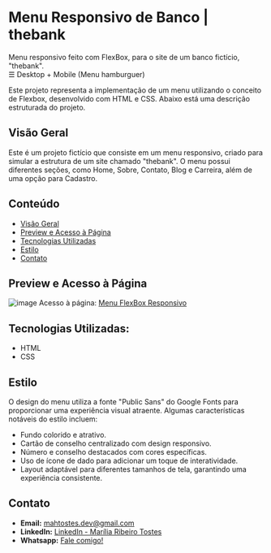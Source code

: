# Menu Responsivo de Banco | thebank
Menu responsivo feito com FlexBox, para o site de um banco fictício, "thebank". 
<br /> 
☰ Desktop + Mobile (Menu hamburguer)

Este projeto representa a implementação de um menu utilizando o conceito de Flexbox, desenvolvido com HTML e CSS. Abaixo está uma descrição estruturada do projeto.

## Visão Geral

Este é um projeto fictício que consiste em um menu responsivo, criado para simular a estrutura de um site chamado "thebank". O menu possui diferentes seções, como Home, Sobre, Contato, Blog e Carreira, além de uma opção para Cadastro.

## Conteúdo

- [Visão Geral](#visão-geral)
- [Preview e Acesso à Página](#preview-e-acesso-à-página)
- [Tecnologias Utilizadas](#tecnologias-utilizadas)
- [Estilo](#estilo)
- [Contato](#contato)

## Preview e Acesso à Página
![image](https://github.com/mariliatostesdev/menu-flexbox/assets/133540781/2f86ddc4-2660-4340-9034-4a141765d004)
Acesso à página: [Menu FlexBox Responsivo](https://mariliatostesdev.github.io/menu-flexbox/)

## Tecnologias Utilizadas:

- HTML
- CSS

## Estilo

O design do menu utiliza a fonte "Public Sans" do Google Fonts para proporcionar uma experiência visual atraente. Algumas características notáveis do estilo incluem:

- Fundo colorido e atrativo.
- Cartão de conselho centralizado com design responsivo.
- Número e conselho destacados com cores específicas.
- Uso de ícone de dado para adicionar um toque de interatividade.
- Layout adaptável para diferentes tamanhos de tela, garantindo uma experiência consistente.

## Contato

- **Email:** mahtostes.dev@gmail.com
- **LinkedIn:** [LinkedIn - Marília Ribeiro Tostes](https://www.linkedin.com/in/marilia-ribeiro-tostes/)
- **Whatsapp:** [Fale comigo!](https://wa.me/5567981443147)
